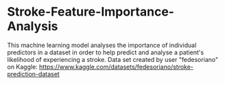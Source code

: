 # Stroke-Feature-Importance-Analysis
This machine learning model analyses the importance of individual predictors in a dataset in order to help predict and analyse a patient's likelihood of experiencing a stroke. 
Data set created by user "fedesoriano" on Kaggle: https://www.kaggle.com/datasets/fedesoriano/stroke-prediction-dataset
